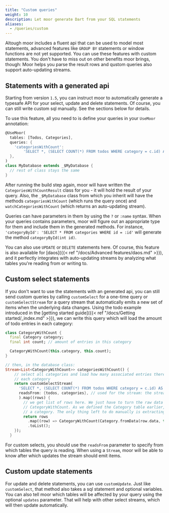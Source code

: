 ```yaml
---
title: "Custom queries"
weight: 10
description: Let moor generate Dart from your SQL statements
aliases:
  - /queries/custom
---
```


Altough moor includes a fluent api that can be used to model most statements, advanced
features like `GROUP BY` statements or window functions are not yet supported. You can
use these features with custom statements. You don't have to miss out on other benefits
moor brings, though: Moor helps you parse the result rows and qustom queries also 
support auto-updating streams.

## Statements with a generated api
Starting from version `1.5`, you can instruct moor to automatically generate a typesafe
API for your select, update and delete statements. Of course, you can still write custom
 sql manually. See the sections below for details.

To use this feature, all you need to is define your queries in your `UseMoor` annotation:
```dart
@UseMoor(
  tables: [Todos, Categories],
  queries: {
    'categoriesWithCount':
        'SELECT *, (SELECT COUNT(*) FROM todos WHERE category = c.id) AS "amount" FROM categories c;'
  },
)
class MyDatabase extends _$MyDatabase {
  // rest of class stays the same
}
```
After running the build step again, moor will have written the `CategoriesWithCountResult` class for you -
it will hold the result of your query. Also, the `_$MyDatabase` class from which you inherit will have the
methods `categoriesWithCount` (which runs the query once) and `watchCategoriesWithCount` (which returns
an auto-updating stream).

Queries can have parameters in them by using the `?` or `:name` syntax. When your queries contains parameters,
moor will figure out an appropriate type for them and include them in the generated methods. For instance,
`'categoryById': 'SELECT * FROM categories WHERE id = :id'` will generate the method `categoryById(int id)`.

You can also use `UPDATE` or `DELETE` statements here. Of course, this feature is also available for 
[daos]({{< ref "/docs/Advanced features/daos.md" >}}),
and it perfectly integrates with auto-updating streams by analyzing what tables you're reading from or
writing to.

## Custom select statements
If you don't want to use the statements with an generated api, you can
still send custom queries by calling `customSelect` for a one-time query or
`customSelectStream` for a query stream that automatically emits a new set of items when
the underlying data changes. Using the todo example introduced in the 
[getting started guide]({{< ref "/docs/Getting started/_index.md" >}}), we can
write this query which will load the amount of todo entries in each category:
```dart
class CategoryWithCount {
  final Category category;
  final int count; // amount of entries in this category

  CategoryWithCount(this.category, this.count);
}

// then, in the database class:
Stream<List<CategoryWithCount>> categoriesWithCount() {
    // select all categories and load how many associated entries there are for
    // each category
    return customSelectStream(
      'SELECT *, (SELECT COUNT(*) FROM todos WHERE category = c.id) AS "amount" FROM categories c;',
      readsFrom: {todos, categories}, // used for the stream: the stream will update when either table changes
      ).map((rows) {
        // we get list of rows here. We just have to turn the raw data from the row into a
        // CategoryWithCount. As we defined the Category table earlier, moor knows how to parse
        // a category. The only thing left to do manually is extracting the amount
        return rows
          .map((row) => CategoryWithCount(Category.fromData(row.data, this), row.readInt('amount')))
          .toList();
    });
  }
```
For custom selects, you should use the `readsFrom` parameter to specify from which tables the query is
reading. When using a `Stream`, moor will be able to know after which updates the stream should emit
items. 

## Custom update statements
For update and delete statements, you can use `customUpdate`. Just like `customSelect`, that method
also takes a sql statement and optional variables. You can also tell moor which tables will be
affected by your query using the optional `updates` parameter. That will help with other select
streams, which will then update automatically.
